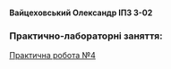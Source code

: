 #### Вайцеховський Олександр ІПЗ 3-02
### Практично-лабораторні заняття: 
[Практична робота №4](./lab4-protocol.md)
